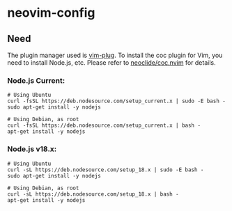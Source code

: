 # neovim-config
## Need
The plugin manager used is [vim-plug](https://github.com/junegunn/vim-plug). To install the coc plugin for Vim, you need to install Node.js, etc. Please refer to [neoclide/coc.nvim](https://github.com/neoclide/coc.nvim) for details.

### Node.js Current:
```
# Using Ubuntu
curl -fsSL https://deb.nodesource.com/setup_current.x | sudo -E bash -
sudo apt-get install -y nodejs

# Using Debian, as root
curl -fsSL https://deb.nodesource.com/setup_current.x | bash -
apt-get install -y nodejs
```

### Node.js v18.x:
```
# Using Ubuntu
curl -sL https://deb.nodesource.com/setup_18.x | sudo -E bash -
sudo apt-get install -y nodejs

# Using Debian, as root
curl -sL https://deb.nodesource.com/setup_18.x | bash -
apt-get install -y nodejs
```
